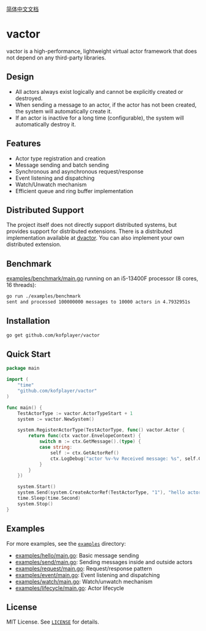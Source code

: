 [简体中文文档](ReadmeCh.md)

# vactor

vactor is a high-performance, lightweight virtual actor framework that does not depend on any third-party libraries.

## Design

- All actors always exist logically and cannot be explicitly created or destroyed.
- When sending a message to an actor, if the actor has not been created, the system will automatically create it.
- If an actor is inactive for a long time (configurable), the system will automatically destroy it.

## Features

- Actor type registration and creation
- Message sending and batch sending
- Synchronous and asynchronous request/response
- Event listening and dispatching
- Watch/Unwatch mechanism
- Efficient queue and ring buffer implementation

## Distributed Support

  The project itself does not directly support distributed systems, but provides support for distributed extensions. There is a distributed implementation available at [dvactor](https://github.com/kofplayer/dvactor). You can also implement your own distributed extension.

## Benchmark

[examples/benchmark/main.go](examples/benchmark/main.go) running on an i5-13400F processor (8 cores, 16 threads):
```sh
go run ./examples/benchmark
sent and processed 100000000 messages to 10000 actors in 4.7932951s
```

## Installation

```sh
go get github.com/kofplayer/vactor
```

## Quick Start

```go
package main

import (
    "time"
    "github.com/kofplayer/vactor"
)

func main() {
    TestActorType := vactor.ActorTypeStart + 1
    system := vactor.NewSystem()

    system.RegisterActorType(TestActorType, func() vactor.Actor {
        return func(ctx vactor.EnvelopeContext) {
            switch m := ctx.GetMessage().(type) {
            case string:
                self := ctx.GetActorRef()
                ctx.LogDebug("actor %v-%v Received message: %s", self.GetActorType(), self.GetActorId(), m)
            }
        }
    })

    system.Start()
    system.Send(system.CreateActorRef(TestActorType, "1"), "hello actor")
    time.Sleep(time.Second)
    system.Stop()
}
```

## Examples

For more examples, see the [`examples`](examples) directory:

- [examples/hello/main.go](examples/hello/main.go): Basic message sending
- [examples/send/main.go](examples/send/main.go): Sending messages inside and outside actors
- [examples/request/main.go](examples/request/main.go): Request/response pattern
- [examples/event/main.go](examples/event/main.go): Event listening and dispatching
- [examples/watch/main.go](examples/watch/main.go): Watch/unwatch mechanism
- [examples/lifecycle/main.go](examples/lifecycle/main.go): Actor lifecycle

## License

MIT License. See [`LICENSE`](LICENSE) for details.